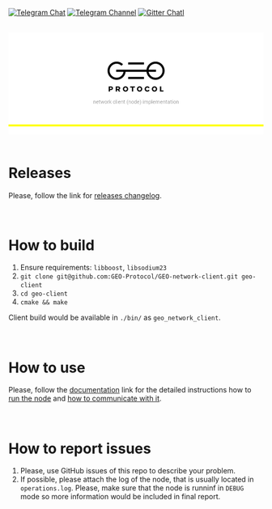 [![Telegram Chat](https://github.com/Patrolavia/telegram-badge/blob/master/chat.svg)](https://t.me/geocommunity)
[![Telegram Channel](https://github.com/Patrolavia/telegram-badge/blob/master/follow.svg)](https://t.me/geoprotocol)
[![Gitter Chatl](https://badges.gitter.im/gitterHQ/gitter.png)](https://gitter.im/GEO_Protocol/Lobby#)
<br/>
<br/>

![Logo](https://github.com/GEO-Protocol/Press-Kit/blob/master/client/repo-header.png)
<br/>
<br/>


# Releases
Please, follow the link for [releases changelog](https://github.com/GEO-Protocol/GEO-network-client/blob/develop/RELEASES.md).
<br/>
<br/>
<br/>


# How to build
1. Ensure requirements: `libboost`, `libsodium23`
1. `git clone git@github.com:GEO-Protocol/GEO-network-client.git geo-client`
1. `cd geo-client`
1. `cmake && make`

Client build would be available in `./bin/` as `geo_network_client`.
<br/>
<br/>
<br/>

# How to use
Please, follow the [documentation](https://github.com/GEO-Protocol/Documentation/blob/master/node.md) link for the detailed instructions how to [run the node](https://github.com/GEO-Protocol/Documentation/blob/master/node.md#how-to-run) and [how to communicate with it](https://github.com/GEO-Protocol/Documentation/blob/master/node.md#node-communication).
<br/>
<br/>
<br/>


# How to report issues
1. Please, use GitHub issues of this repo to describe your problem.
1. If possible, please attach the log of the node, that is usually located in `operations.log`. Please, make sure that the node is runninf in `DEBUG` mode so more information would be included in final report.
